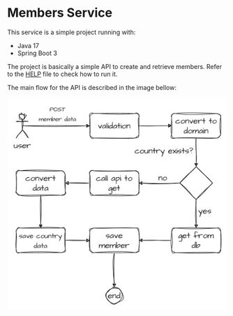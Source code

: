 # Members Service

This service is a simple project running with:

- Java 17
- Spring Boot 3

The project is basically a simple API to create and retrieve members. Refer to the [HELP](https://github.com/arthurgregorio/members-service/blob/main/HELP.md) file to check how to run it.

The main flow for the API is described in the image bellow:

<p align="center">
  <img src="https://github.com/arthurgregorio/members-service/blob/main/members-service_main-flow.jpg">
</p>
